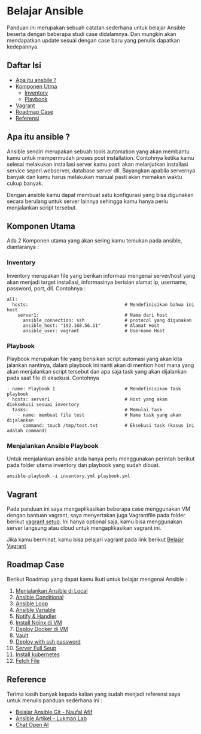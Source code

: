 # Belajar Ansible 

Panduan ini merupakan sebuah catatan sederhana untuk belajar Ansible beserta dengan beberapa studi case didalamnya. Dan mungkin akan mendapatkan update sesuai dengan case baru yang penulis dapatkan kedepannya.

## Daftar Isi
- [Apa itu ansbile ?](#apa-itu-ansbile-)
- [Komponen Utma](#komponen-utama)
    - [Inventory](#inventory)
    - [Playbook](#playbook)
- [Vagrant](#vagrant)
- [Roadmap Case](#roadmap-case)
- [Referensi](#reference)


## Apa itu ansible ?

Ansible sendiri merupakan sebuah tools automation yang akan membantu kamu untuk mempermudah proses post installation. Contohnya ketika kamu selesai melakukan installasi server kamu pasti akan melanjutkan installasi service seperi webserver, database server dll. Bayangkan apabila servernya banyak dan kamu harus melakukan manual pasti akan memakan waktu cukup banyak.

Dengan ansible kamu dapat membuat satu konfigurasi yang bisa digunakan secara berulang untuk server lainnya sehingga kamu hanya perlu menjalankan script tersebut.

## Komponen Utama

Ada 2 Komponen utama yang akan sering kamu temukan pada ansible, diantaranya :

### Inventory

Inventory merupakan file yang berikan informasi mengenai server/host yang akan menjadi target installasi, informasinya berisian alamat ip, username, password, port, dll. Contohnya :

```
all:
  hosts:                                    # Mendefinisikan bahwa ini host
    server1:                                # Nama dari host
      ansible_connection: ssh               # protocol yang digunakan
      ansible_host: "192.168.56.11"         # Alamat Host
      ansible_user: vagrant                 # Username Host
```

### Playbook

Playbook merupakan file yang berisikan script automasi yang akan kita jalankan nantinya, dalam playbook ini nanti akan di mention host mana yang akan menjalankan script tersebut dan apa saja task yang akan dijalankan pada saat file di eksekusi. Contohnya

```
- name: Playbook 1                          # Mendefinisikan Task playbook
  hosts: server1                            # Host yang akan dieksekusi sesuai inventory
  tasks:                                    # Memulai Task
    - name: membuat file test               # Nama task yang akan dijalankan
      command: touch /tmp/test.txt          # Eksekusi task (kasus ini adalah command)
```

### Menjalankan Ansible Playbook

Untuk menjalankan ansible anda hanya perlu menggunakan perintah berikut pada folder utama inventory dan playbook yang sudah dibuat.

```
ansible-playbook -i inventory.yml playbook.yml
```

## Vagrant

Pada panduan ini saya mengaplikasikan beberapa case menggunakan VM dengan bantuan vagrant, saya menyertakan juga Vagrantfile pada folder berikut [vagrant setup](/vagrant). Ini hanya optional saja, kamu bisa menggunakan server langsung atau cloud untuk mengaplikasikan vagrant ini.

Jika kamu berminat, kamu bisa pelajari vagrant pada link berikut [Belajar Vagrant](https://www.warriornux.com/mengenal-vagrant/)

## Roadmap Case

Berikut Roadmap yang dapat kamu ikuti untuk belajar mengenai Ansible :
1. [Menjalankan Ansible di Local](/01-run-ansbile-local)
2. [Ansible Conditional](/02-ansible-conditional)
3. [Ansible Loop](/03-ansible-loop)
4. [Ansible Variable](/04-ansible-variable)
5. [Notify & Handler](/05-notify-handler)
6. [Install Nginx di VM](/06-install-nginx)
7. [Deploy Docker di VM](/07-deploy-docker)
8. [Vault](/08-vault)
9. [Deploy with ssh password](/09-deploy-ssh-pass)
10. [Server Full Seup](/10-server-full-setup)
11. [Install kubernetes](/11-install-kubernetes)
12. [Fetch File](/12-fetch-file) 

## Reference

Terima kasih banyak kepada kalian yang sudah menjadi referensi saya untuk menulis panduan sederhana ini :
- [Belajar Ansible Git - Naufal Afif](https://github.com/naufalafif/belajar-ansible)
- [Ansible Artikel - Lukman Lab](https://www.lukmanlab.com/tag/ansible/)
- [Chat Open AI](https://chat.openai.com/)